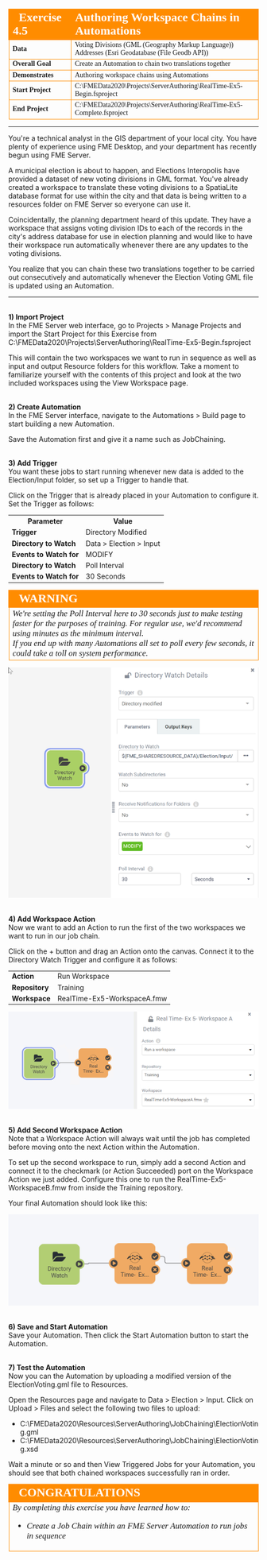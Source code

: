 <!--Instructor Notes-->

<!--Exercise Section-->


<table style="border-spacing: 0px;border-collapse: collapse;font-family:serif">
<tr>
<td width=25% style="vertical-align:middle;background-color:darkorange;border: 2px solid darkorange">
<i class="fa fa-cogs fa-lg fa-pull-left fa-fw" style="color:white;padding-right: 12px;vertical-align:text-top"></i>
<span style="color:white;font-size:x-large;font-weight: bold">Exercise 4.5</span>
</td>
<td style="border: 2px solid darkorange;background-color:darkorange;color:white">
<span style="color:white;font-size:x-large;font-weight: bold">Authoring Workspace Chains in Automations</span>
</td>
</tr>

<tr>
<td style="border: 1px solid darkorange; font-weight: bold">Data</td>
<td style="border: 1px solid darkorange">Voting Divisions (GML (Geography Markup Language))<br>Addresses (Esri Geodatabase (File Geodb API))</td>
</tr>

<tr>
<td style="border: 1px solid darkorange; font-weight: bold">Overall Goal</td>
<td style="border: 1px solid darkorange">Create an Automation to chain two translations together</td>
</tr>

<tr>
<td style="border: 1px solid darkorange; font-weight: bold">Demonstrates</td>
<td style="border: 1px solid darkorange">Authoring workspace chains using Automations</td>
</tr>

<tr>
<td style="border: 1px solid darkorange; font-weight: bold">Start Project</td>
<td style="border: 1px solid darkorange">C:\FMEData2020\Projects\ServerAuthoring\RealTime-Ex5-Begin.fsproject
</td>
</tr>

<tr>
<td style="border: 1px solid darkorange; font-weight: bold">End Project</td>
<td style="border: 1px solid darkorange">C:\FMEData2020\Projects\ServerAuthoring\RealTime-Ex5-Complete.fsproject</td>
</tr>

</table>

---

You're a technical analyst in the GIS department of your local city. You have plenty of experience using FME Desktop, and your department has recently begun using FME Server.

A municipal election is about to happen, and Elections Interopolis have provided a dataset of new voting divisions in GML format. You've already created a workspace to translate these voting divisions to a SpatiaLite database format for use within the city and that data is being written to a resources folder on FME Server so everyone can use it.

Coincidentally, the planning department heard of this update. They have a workspace that assigns voting division IDs to each of the records in the city's address database for use in election planning and would like to have their workspace run automatically whenever there are any updates to the voting divisions.

You realize that you can chain these two translations together to be carried out consecutively and automatically whenever the Election Voting GML file is updated using an Automation.

---

<br>**1) Import Project**
<br>In the FME Server web interface, go to Projects > Manage Projects and import the Start Project for this Exercise from C:\FMEData2020\Projects\ServerAuthoring\RealTime-Ex5-Begin.fsproject

This will contain the two workspaces we want to run in sequence as well as input and output Resource folders for this workflow. Take a moment to familiarize yourself with the contents of this project and look at the two included workspaces using the View Workspace page.

<br>**2) Create Automation**
<br>In the FME Server interface, navigate to the Automations > Build page to start building a new Automation.

Save the Automation first and give it a name such as JobChaining.

<br>**3) Add Trigger**
<br>You want these jobs to start running whenever new data is added to the Election/Input folder, so set up a Trigger to handle that.

Click on the Trigger that is already placed in your Automation to configure it. Set the Trigger as follows:

<table style="border: 0px">

<tr>
<th style="font-weight: bold">Parameter</th>
<th style="">Value</th>
</tr>

<tr>
<td style="font-weight: bold">Trigger</td>
<td style="">Directory Modified</td>
</tr>

<tr>
<td style="font-weight: bold">Directory to Watch</td>
<td style="">Data > Election > Input</td>
</tr>

<tr>
<td style="font-weight: bold">Events to Watch for</td>
<td style="">MODIFY</td>
</tr>

<tr>
<td style="font-weight: bold">Directory to Watch</td>
<td style="">Poll Interval</td>
</tr>

<tr>
<td style="font-weight: bold">Events to Watch for</td>
<td style="">30 Seconds</td>
</tr>

</table>

<!--Warning Section-->

<table style="border-spacing: 0px">
<tr>
<td style="vertical-align:middle;background-color:darkorange;border: 2px solid darkorange">
<i class="fa fa-exclamation-triangle fa-lg fa-pull-left fa-fw" style="color:white;padding-right: 12px;vertical-align:text-top"></i>
<span style="color:white;font-size:x-large;font-weight: bold;font-family:serif">WARNING</span>
</td>
</tr>

<tr>
<td style="border: 1px solid darkorange">
<span style="font-family:serif; font-style:italic; font-size:larger">
We're setting the Poll Interval here to 30 seconds just to make testing faster for the purposes of training. For regular use, we'd recommend using minutes as the minimum interval.
<br>If you end up with many Automations all set to poll every few seconds, it could take a toll on system performance.
</span>
</td>
</tr>
</table>

![](./Images/Img6.227.Ex3.DirectoryWatch.png)


<br>**4) Add Workspace Action**
<br>Now we want to add an Action to run the first of the two workspaces we want to run in our job chain.

Click on the + button and drag an Action onto the canvas. Connect it to the Directory Watch Trigger and configure it as follows:

<table style="border: 0px">

<tr>
<td style="font-weight: bold">Action</td>
<td style="">Run Workspace</td>
</tr>

<tr>
<td style="font-weight: bold">Repository</td>
<td style="">Training</td>
</tr>

<tr>
<td style="font-weight: bold">Workspace</td>
<td style="">RealTime-Ex5-WorkspaceA.fmw</td>
</tr>

</table>

![](./Images/Img6.228.Ex3.FirstWorkspace.png)


<br>**5) Add Second Workspace Action**
<br>Note that a Workspace Action will always wait until the job has completed before moving onto the next Action within the Automation.

To set up the second workspace to run, simply add a second Action and connect it to the checkmark (or Action Succeeded) port on the Workspace Action we just added. Configure this one to run the RealTime-Ex5-WorkspaceB.fmw from inside the Training repository.

Your final Automation should look like this:

![](./Images/Img6.229.Ex3.FinalAutomation.png)

<br>**6) Save and Start Automation**
<br>Save your Automation. Then click the Start Automation button to start the Automation.

<br>**7) Test the Automation**
<br> Now you can the Automation by uploading a modified version of the ElectionVoting.gml file to Resources.

Open the Resources page and navigate to Data > Election > Input. Click on Upload > Files and select the following two files to upload:

- C:\FMEData2020\Resources\ServerAuthoring\JobChaining\ElectionVoting.gml
- C:\FMEData2020\Resources\ServerAuthoring\JobChaining\ElectionVoting.xsd

Wait a minute or so and then View Triggered Jobs for your Automation, you should see that both chained workspaces successfully ran in order.

<!--Exercise Congratulations Section-->

<table style="border-spacing: 0px">
<tr>
<td style="vertical-align:middle;background-color:darkorange;border: 2px solid darkorange">
<i class="fa fa-thumbs-o-up fa-lg fa-pull-left fa-fw" style="color:white;padding-right: 12px;vertical-align:text-top"></i>
<span style="color:white;font-size:x-large;font-weight: bold;font-family:serif">CONGRATULATIONS</span>
</td>
</tr>

<tr>
<td style="border: 1px solid darkorange">
<span style="font-family:serif; font-style:italic; font-size:larger">
By completing this exercise you have learned how to:
<br>
<ul><li>Create a Job Chain within an FME Server Automation to run jobs in sequence</li>
</ul>
</span>
</td>
</tr>
</table>
